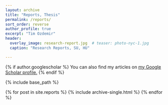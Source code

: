```yaml
---
layout: archive
title: "Reports, Thesis"
permalink: /reports/
sort_order: reverse 
author_profile: true
excerpt: "Tim Ozdemir"
header:
  overlay_image: research-report.jpg  # teaser: photo-nyc-1.jpg
  caption: "Research Reports, SU, HU"

---
```


{% if author.googlescholar %}
  You can also find my articles on <u><a href="{{author.googlescholar}}">my Google Scholar profile</a>.</u>
{% endif %}

{% include base_path %}

{% for post in site.reports %}
  {% include archive-single.html %}
{% endfor %}
